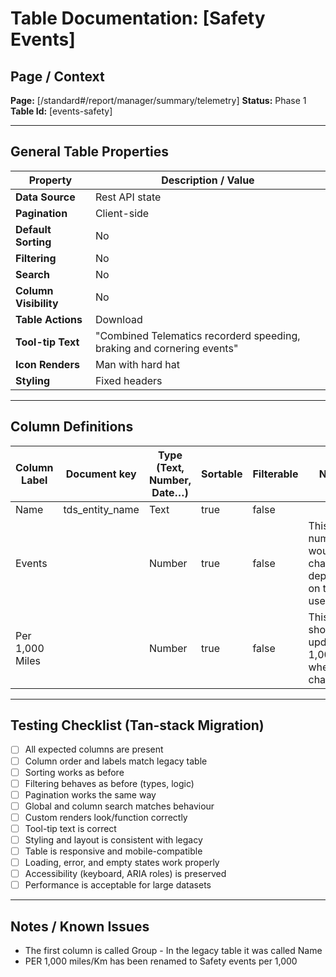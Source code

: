 # Table Documentation: [Safety Events]

## Page / Context
**Page:** [/standard#/report/manager/summary/telemetry]
**Status:** Phase 1
**Table Id:** [events-safety]

---

## General Table Properties

| Property             | Description / Value |
|----------------------|---------------------|
| **Data Source**      | Rest API state |
| **Pagination**       | Client-side |
| **Default Sorting**  | No |
| **Filtering**        | No |
| **Search**           | No |
| **Column Visibility**| No |
| **Table Actions**    | Download |
| **Tool-tip Text**    | "Combined Telematics recorderd speeding, braking and cornering events" |
| **Icon Renders**     | Man with hard hat |
| **Styling**          | Fixed headers |

---

## Column Definitions

| Column Label   | Document key    | Type (Text, Number, Date…) | Sortable | Filterable | Notes |
|----------------|-----------------|----------------------------|----------|------------|-------|
|Name            | tds_entity_name |Text                        |true      |false       |       |
|Events          |                 |Number                      |true      |false       |This number would change depending on the unit used |
|Per 1,000 Miles |                 |Number                      |true      |false       |This should update to 1,000 Km when unit changes |

---

## Testing Checklist (Tan-stack Migration)

- [ ] All expected columns are present
- [ ] Column order and labels match legacy table
- [ ] Sorting works as before
- [ ] Filtering behaves as before (types, logic)
- [ ] Pagination works the same way
- [ ] Global and column search matches behaviour
- [ ] Custom renders look/function correctly
- [ ] Tool-tip text is correct
- [ ] Styling and layout is consistent with legacy
- [ ] Table is responsive and mobile-compatible
- [ ] Loading, error, and empty states work properly
- [ ] Accessibility (keyboard, ARIA roles) is preserved
- [ ] Performance is acceptable for large datasets

---

## Notes / Known Issues

- The first column is called Group - In the legacy table it was called Name
- PER 1,000 miles/Km has been renamed to Safety events per 1,000

